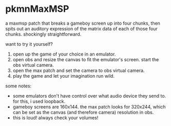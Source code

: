 # pkmnMaxMSP

a maxmsp patch that breaks a gameboy screen up into four chunks, then spits out an auditory expression of the matrix data of each of those four chunks.
shockingly straightforward.

want to try it yourself?
1. open up the game of your choice in an emulator.
2. open obs and resize the canvas to fit the emulator's screen. start the obs virtual camera.
3. open the max patch and set the camera to obs virtual camera.
4. play the game and let your imagination run wild.

some notes:
- some emulators don't have control over what audio device they send to. for this, i used loopback.
- gameboy screens are 160x144. the max patch looks for 320x244, which can be set as the canvas (and therefore camera) resolution in obs.
- this is loud! always check your volumes!
